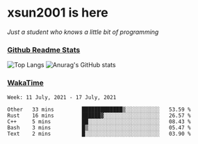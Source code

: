 # xsun2001 is here

*Just a student who knows a little bit of programming*

### [Github Readme Stats](https://github.com/anuraghazra/github-readme-stats)

![Top Langs](https://github-readme-stats.vercel.app/api/top-langs/?username=xsun2001&layout=compact&theme=radical) ![Anurag's GitHub stats](https://github-readme-stats.vercel.app/api?username=xsun2001&show_icons=true&theme=radical)

### [WakaTime](https://wakatime.com)

<!--START_SECTION:waka-->
```text
Week: 11 July, 2021 - 17 July, 2021

Other   33 mins         █████████████▒░░░░░░░░░░░   53.59 % 
Rust    16 mins         ██████▓░░░░░░░░░░░░░░░░░░   26.57 % 
C++     5 mins          ██░░░░░░░░░░░░░░░░░░░░░░░   08.43 % 
Bash    3 mins          █▒░░░░░░░░░░░░░░░░░░░░░░░   05.47 % 
Text    2 mins          █░░░░░░░░░░░░░░░░░░░░░░░░   03.90 % 
```
<!--END_SECTION:waka-->
